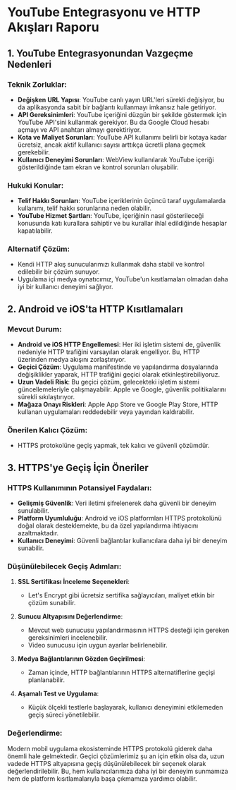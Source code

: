 # YouTube Entegrasyonu ve HTTP Akışları Raporu

## 1. YouTube Entegrasyonundan Vazgeçme Nedenleri

### Teknik Zorluklar:
- **Değişken URL Yapısı**: YouTube canlı yayın URL'leri sürekli değişiyor, bu da aplikasyonda sabit bir bağlantı kullanmayı imkansız hale getiriyor.
- **API Gereksinimleri**: YouTube içeriğini düzgün bir şekilde göstermek için YouTube API'sini kullanmak gerekiyor. Bu da Google Cloud hesabı açmayı ve API anahtarı almayı gerektiriyor.
- **Kota ve Maliyet Sorunları**: YouTube API kullanımı belirli bir kotaya kadar ücretsiz, ancak aktif kullanıcı sayısı arttıkça ücretli plana geçmek gerekebilir.
- **Kullanıcı Deneyimi Sorunları**: WebView kullanılarak YouTube içeriği gösterildiğinde tam ekran ve kontrol sorunları oluşabilir.

### Hukuki Konular:
- **Telif Hakkı Sorunları**: YouTube içeriklerinin üçüncü taraf uygulamalarda kullanımı, telif hakkı sorunlarına neden olabilir.
- **YouTube Hizmet Şartları**: YouTube, içeriğinin nasıl gösterileceği konusunda katı kurallara sahiptir ve bu kurallar ihlal edildiğinde hesaplar kapatılabilir.

### Alternatif Çözüm:
- Kendi HTTP akış sunucularımızı kullanmak daha stabil ve kontrol edilebilir bir çözüm sunuyor.
- Uygulama içi medya oynatıcımız, YouTube'un kısıtlamaları olmadan daha iyi bir kullanıcı deneyimi sağlıyor.

## 2. Android ve iOS'ta HTTP Kısıtlamaları

### Mevcut Durum:
- **Android ve iOS HTTP Engellemesi**: Her iki işletim sistemi de, güvenlik nedeniyle HTTP trafiğini varsayılan olarak engelliyor. Bu, HTTP üzerinden medya akışını zorlaştırıyor.
- **Geçici Çözüm**: Uygulama manifestinde ve yapılandırma dosyalarında değişiklikler yaparak, HTTP trafiğini geçici olarak etkinleştirebiliyoruz.
- **Uzun Vadeli Risk**: Bu geçici çözüm, gelecekteki işletim sistemi güncellemeleriyle çalışmayabilir. Apple ve Google, güvenlik politikalarını sürekli sıkılaştırıyor.
- **Mağaza Onayı Riskleri**: Apple App Store ve Google Play Store, HTTP kullanan uygulamaları reddedebilir veya yayından kaldırabilir.

### Önerilen Kalıcı Çözüm:
- HTTPS protokolüne geçiş yapmak, tek kalıcı ve güvenli çözümdür.

## 3. HTTPS'ye Geçiş İçin Öneriler

### HTTPS Kullanımının Potansiyel Faydaları:
- **Gelişmiş Güvenlik**: Veri iletimi şifrelenerek daha güvenli bir deneyim sunulabilir.
- **Platform Uyumluluğu**: Android ve iOS platformları HTTPS protokolünü doğal olarak desteklemekte, bu da özel yapılandırma ihtiyacını azaltmaktadır.
- **Kullanıcı Deneyimi**: Güvenli bağlantılar kullanıcılara daha iyi bir deneyim sunabilir.

### Düşünülebilecek Geçiş Adımları:

1. **SSL Sertifikası İnceleme Seçenekleri**:
   - Let's Encrypt gibi ücretsiz sertifika sağlayıcıları, maliyet etkin bir çözüm sunabilir.

2. **Sunucu Altyapısını Değerlendirme**:
   - Mevcut web sunucusu yapılandırmasının HTTPS desteği için gereken gereksinimleri incelenebilir.
   - Video sunucusu için uygun ayarlar belirlenebilir.

3. **Medya Bağlantılarının Gözden Geçirilmesi**:
   - Zaman içinde, HTTP bağlantılarının HTTPS alternatiflerine geçişi planlanabilir.

4. **Aşamalı Test ve Uygulama**:
   - Küçük ölçekli testlerle başlayarak, kullanıcı deneyimini etkilemeden geçiş süreci yönetilebilir.

### Değerlendirme:
Modern mobil uygulama ekosisteminde HTTPS protokolü giderek daha önemli hale gelmektedir. Geçici çözümlerimiz şu an için etkin olsa da, uzun vadede HTTPS altyapısına geçiş düşünülebilecek bir seçenek olarak değerlendirilebilir. Bu, hem kullanıcılarımıza daha iyi bir deneyim sunmamıza hem de platform kısıtlamalarıyla başa çıkmamıza yardımcı olabilir.
